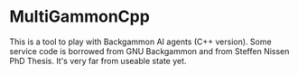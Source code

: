 # MultiGammonCpp
This is a tool to play with Backgammon AI agents (C++ version).
Some service code is borrowed from GNU Backgammon and from Steffen Nissen PhD Thesis.
It's very far from useable state yet.

